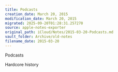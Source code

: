 ```yaml
---
title: Podcasts
creation_date: March 20, 2015
modification_date: March 20, 2015
migrated: 2025-09-20T01:28:31.257270
source: apple-notes-exporter
original_path: iCloud/Notes/2015-03-20-Podcasts.md
vault_folder: Archive/old-notes
filename_date: 2015-03-20
---
```



Podcasts

Hardcore history


